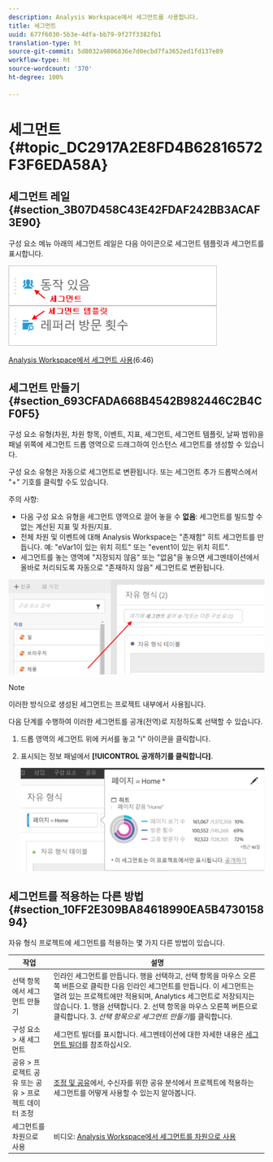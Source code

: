 ```yaml
---
description: Analysis Workspace에서 세그먼트를 사용합니다.
title: 세그먼트
uuid: 677f6030-5b3e-4dfa-bb79-9f27f3382fb1
translation-type: ht
source-git-commit: 5d8032a9806836e7d0ecbd7fa3652ed1fd137e89
workflow-type: ht
source-wordcount: '370'
ht-degree: 100%

---
```



# 세그먼트 {#topic_DC2917A2E8FD4B62816572F3F6EDA58A}

## 세그먼트 레일 {#section_3B07D458C43E42FDAF242BB3ACAF3E90}

구성 요소 메뉴 아래의 세그먼트 레일은 다음 아이콘으로 세그먼트 템플릿과 세그먼트를 표시합니다.

![](assets/segment_icons.png)

[Analysis Workspace에서 세그먼트 사용](https://docs.adobe.com/content/help/ko-KR/analytics-learn/tutorials/analysis-workspace/applying-segments/using-segments-in-analysis-workspace.html)(6:46)

## 세그먼트 만들기 {#section_693CFADA668B4542B982446C2B4CF0F5}

구성 요소 유형(차원, 차원 항목, 이벤트, 지표, 세그먼트, 세그먼트 템플릿, 날짜 범위)을 패널 위쪽에 세그먼트 드롭 영역으로 드래그하여 인스턴스 세그먼트를 생성할 수 있습니다.

구성 요소 유형은 자동으로 세그먼트로 변환됩니다. 또는 세그먼트 추가 드롭박스에서 &quot;+&quot; 기호를 클릭할 수도 있습니다.

주의 사항:

* 다음 구성 요소 유형을 세그먼트 영역으로 끌어 놓을 수 **없음**: 세그먼트를 빌드할 수 없는 계산된 지표 및 차원/지표.
* 전체 차원 및 이벤트에 대해 Analysis Workspace는 &quot;존재함&quot; 히트 세그먼트를 만듭니다. 예: &quot;eVar1이 있는 위치 히트&quot; 또는 &quot;event1이 있는 위치 히트&quot;.
* 세그먼트를 놓는 영역에 &quot;지정되지 않음&quot; 또는 &quot;없음&quot;을 놓으면 세그멘테이션에서 올바로 처리되도록 자동으로 &quot;존재하지 않음&quot; 세그먼트로 변환됩니다.

![](assets/segment-dropzone.png)

>[!NOTE]
>
>이러한 방식으로 생성된 세그먼트는 프로젝트 내부에서 사용됩니다.

다음 단계를 수행하여 이러한 세그먼트를 공개(전역)로 지정하도록 선택할 수 있습니다.

1. 드롭 영역의 세그먼트 위에 커서를 놓고 &quot;i&quot; 아이콘을 클릭합니다.
1. 표시되는 정보 패널에서 **[!UICONTROL 공개하기를 클릭합니다]**.

   ![](assets/segment-info.png)

## 세그먼트를 적용하는 다른 방법 {#section_10FF2E309BA84618990EA5B473015894}

자유 형식 프로젝트에 세그먼트를 적용하는 몇 가지 다른 방법이 있습니다.

| 작업 | 설명 |
|--- |--- |
| 선택 항목에서 세그먼트 만들기 | 인라인 세그먼트를 만듭니다. 행을 선택하고, 선택 항목을 마우스 오른쪽 버튼으로 클릭한 다음 인라인 세그먼트를 만듭니다. 이 세그먼트는 열려 있는 프로젝트에만 적용되며, Analytics 세그먼트로 저장되지는 않습니다. 1. 행을 선택합니다. 2. 선택 항목을 마우스 오른쪽 버튼으로 클릭합니다. 3. *선택 항목으로 세그먼트 만들기*&#x200B;를 클릭합니다. |
| 구성 요소 > 새 세그먼트 | 세그먼트 빌더를 표시합니다. 세그멘테이션에 대한 자세한 내용은 [세그먼트 빌더](https://docs.adobe.com/content/help/ko-KR/analytics/components/segmentation/segmentation-workflow/seg-build.html)를 참조하십시오. |
| 공유 > 프로젝트 공유 또는 공유 > 프로젝트 데이터 조정 | [조정 및 공유](https://docs.adobe.com/content/help/ko-KR/analytics/analyze/analysis-workspace/curate-share/curate.html#concept_4A9726927E7C44AFA260E2BB2721AFC6)에서, 수신자를 위한 공유 분석에서 프로젝트에 적용하는 세그먼트를 어떻게 사용할 수 있는지 알아봅니다. |
| 세그먼트를 차원으로 사용 | 비디오: [Analysis Workspace에서 세그먼트를 차원으로 사용](https://docs.adobe.com/content/help/ko-KR/analytics-learn/tutorials/components/segmentation/using-segments-as-dimensions-in-analysis-workspace.html) |

